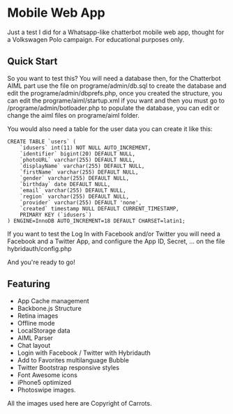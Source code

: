 Mobile Web App
==============

Just a test I did for a Whatsapp-like chatterbot mobile web app, thought for a Volkswagen Polo campaign.
For educational purposes only.

Quick Start
-----------

So you want to test this? You will need a database then, for the Chatterbot AIML part use the file on programe/admin/db.sql to create
the database and edit the programe/admin/dbprefs.php, once you created the structure, you can edit the programe/aiml/startup.xml if you want and then  you must go to /programe/admin/botloader.php to populate the database,
you can edit or change the aiml files on programe/aiml folder.

You would also need a table for the user data you can create it like this:

    CREATE TABLE `users` (
        `idusers` int(11) NOT NULL AUTO_INCREMENT,
        `identifier` bigint(20) DEFAULT NULL,
        `photoURL` varchar(255) DEFAULT NULL,
        `displayName` varchar(255) DEFAULT NULL,
        `firstName` varchar(255) DEFAULT NULL,
        `gender` varchar(255) DEFAULT NULL,
        `birthday` date DEFAULT NULL,
        `email` varchar(255) DEFAULT NULL,
        `region` varchar(255) DEFAULT NULL,
        `provider` varchar(255) DEFAULT 'none',
        `created` timestamp NULL DEFAULT CURRENT_TIMESTAMP,
        PRIMARY KEY (`idusers`)
    ) ENGINE=InnoDB AUTO_INCREMENT=18 DEFAULT CHARSET=latin1;

If you want to test the Log In with Facebook and/or Twitter you will need a Facebook and a Twitter App, and configure the App ID, Secret, ... on the file hybridauth/config.php

And you're ready to go!

Featuring
---------
* App Cache management
* Backbone.js Structure
* Retina images
* Offline mode
* LocalStorage data
* AIML Parser
* Chat layout
* Login with Facebook / Twitter with Hybridauth
* Add to Favorites multilanguage Bubble
* Twitter Bootstrap responsive styles
* Font Awesome icons
* iPhone5 optimized
* Photoswipe images.

All the images used here are Copyright of Carrots.